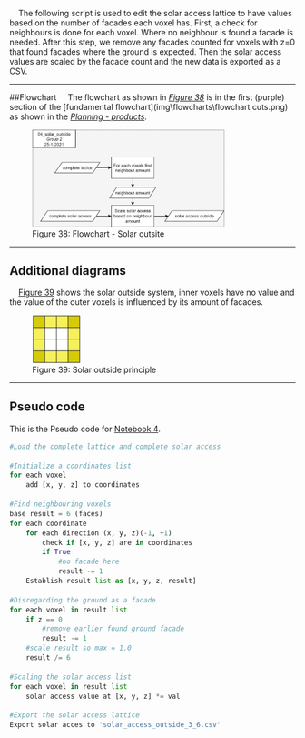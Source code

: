 &nbsp;&nbsp;&nbsp;&nbsp;The following script is used to edit the solar access lattice to have values based on the number of facades each voxel has. First, a check for neighbours is done for each voxel. Where no neighbour is found a facade is needed. 
After this step, we remove any facades counted for voxels with z=0 that found facades where the ground is expected.
Then the solar access values are scaled by the facade count and the new data is exported as a CSV.

-------
##Flowchart
&nbsp;&nbsp;&nbsp;&nbsp;The flowchart as shown in *[Figure 38](img\flowcharts\04_solar_outside.jpg)* is in the first (purple) section of the [fundamental flowchart](img\flowcharts\flowchart cuts.png) as shown in the [*Planning - products*](https://miloumulder.github.io/spatial_computing_project_template/a1.1_Product/#fundamental-flowchart).

<figure>
  <img src="..\img\flowcharts\04_solar_outside.jpg" alt="Flowchart - Solar outsite" style="width:80%; height:80%;">
  <figcaption>Figure 38: Flowchart - Solar outsite</figcaption>
</figure>

------------
## Additional diagrams
&nbsp;&nbsp;&nbsp;&nbsp;[Figure 39](img\overige\solar_outside_1.jpg) shows the solar outside system, inner voxels have no value and the value of the outer voxels is influenced by its amount of facades.

<figure>
  <img src="..\img\overige\solar_outside_1.jpg" alt="Solar outside principle" style="width:20%; height:20%;">
  <figcaption>Figure 39: Solar outside principle</figcaption>
</figure>

---------------
## Pseudo code 
This is the Pseudo code for [Notebook 4](notebooks\04_solar_outside.ipynb).

```Python
#Load the complete lattice and complete solar access

#Initialize a coordinates list
for each voxel
    add [x, y, z] to coordinates

#Find neighbouring voxels
base result = 6 (faces)
for each coordinate
    for each direction (x, y, z)(-1, +1)
        check if [x, y, z] are in coordinates
        if True
            #no facade here
            result -= 1
    Establish result list as [x, y, z, result]

#Disregarding the ground as a facade
for each voxel in result list
    if z == 0
        #remove earlier found ground facade
        result -= 1
    #scale result so max = 1.0
    result /= 6

#Scaling the solar access list
for each voxel in result list 
    solar access value at [x, y, z] *= val

#Export the solar access lattice
Export solar acces to 'solar_access_outside_3_6.csv'
```
